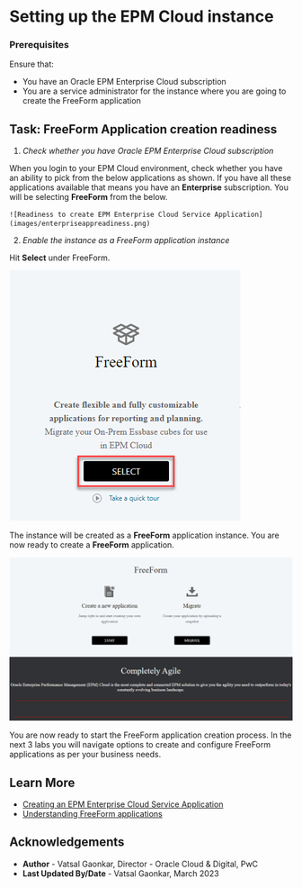 # Setting up the EPM Cloud instance

### **Prerequisites**

Ensure that:
* You have an Oracle EPM Enterprise Cloud subscription
* You are a service administrator for the instance where you are going to create the FreeForm application


## Task: FreeForm Application creation readiness

1. *Check whether you have Oracle EPM Enterprise Cloud subscription* 
  
  When you login to your EPM Cloud environment, check whether you have an ability to pick from the below applications as shown. If you have all these applications available that means you have an **Enterprise** subscription. You will be selecting **FreeForm** from the below.

	![Readiness to create EPM Enterprise Cloud Service Application](images/enterpriseappreadiness.png)

2. *Enable the instance as a FreeForm application instance*

  Hit **Select** under FreeForm.

  ![Selecting FreeForm](images/selectfreeform.png)

  The instance will be created as a **FreeForm** application instance. You are now ready to create a **FreeForm** application.

  ![FreeForm Instance](images/freeforminstance.png)

  You are now ready to start the FreeForm application creation process. In the next 3 labs you will navigate options to create and configure FreeForm applications as per your business needs.


## Learn More

* [Creating an EPM Enterprise Cloud Service Application](https://docs.oracle.com/en/cloud/saas/planning-budgeting-cloud/pfusa/about_epm_enterprise_landing_page.html)
* [Understanding FreeForm applications](https://docs.oracle.com/en/cloud/saas/planning-budgeting-cloud/pfusa/understanding_freeform_apps.html)

## Acknowledgements
* **Author** - Vatsal Gaonkar, Director - Oracle Cloud & Digital, PwC
* **Last Updated By/Date** - Vatsal Gaonkar, March 2023
